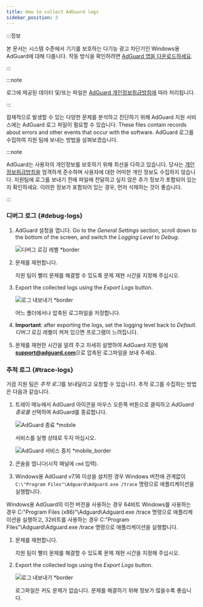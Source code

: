 ```yaml
---
title: How to collect AdGuard logs
sidebar_position: 3
---
```


:::정보

본 문서는 시스템 수준에서 기기를 보호하는 다기능 광고 차단기인 Windows용 AdGuard에 대해 다룹니다. 작동 방식을 확인하려면 [AdGuard 앱을 다운로드하세요](https://agrd.io/download-kb-adblock).

:::

:::note

로그에 제공된 데이터 및/또는 파일은 [AdGuard 개인정보취급방침에](https://adguard.com/en/privacy.html) 따라 처리됩니다.

:::

잠재적으로 발생할 수 있는 다양한 문제를 분석하고 진단하기 위해 AdGuard 지원 서비스에는 AdGuard 로그 파일이 필요할 수 있습니다. These files contain records about errors and other events that occur with the software. AdGuard 로그를 수집하여 지원 팀에 보내는 방법을 살펴보겠습니다.

:::note

AdGuard는 사용자의 개인정보를 보호하기 위해 최선을 다하고 있습니다. 당사는 [개인정보취급방침을](https://adguard.com/privacy/windows.html) 엄격하게 준수하며 사용자에 대한 어떠한 개인 정보도 수집하지 않습니다. 지원팀에 로그를 보내기 전에 파일에 전달하고 싶지 않은 추가 정보가 포함되어 있는지 확인하세요. 이러한 정보가 포함되어 있는 경우, 먼저 삭제하는 것이 좋습니다.

:::

### 디버그 로그 {#debug-logs}

1. AdGuard 설정을 엽니다. Go to the *General Settings* section, scroll down to the bottom of the screen, and switch the *Logging Level* to *Debug*.

    ![디버그 로깅 레벨 *border](https://cdn.adtidy.org/content/kb/ad_blocker/windows/solving-problems/adg-logs-1.png)

1. 문제를 재현합니다.

    지원 팀이 빨리 문제를 해결할 수 있도록 문제 재현 시간을 지정해 주십시오.

1. Export the collected logs using the *Export Logs* button.

    ![로그 내보내기 *border](https://cdn.adtidy.org/content/kb/ad_blocker/windows/solving-problems/adg-logs-2.png)

    어느 폴더에서나 압축된 로그파일을 저장합니다.

1. **Important**: after exporting the logs, set the logging level back to *Default*. *디버그* 로깅 레벨이 켜져 있으면 프로그램이 느려집니다.

1. 문제를 재현한 시간을 알려 주고 자세히 설명하여 AdGuard 지원 팀에 **support@adguard.com**으로 압축된 로그파일을 보내 주세요.

### 추적 로그 {#trace-logs}

가끔 지원 팀은 *추적 로그*를 보내달라고 요청할 수 있습니다. 추적 로그를 수집하는 방법은 다음과 같습니다.

1. 트레이 메뉴에서 AdGuard 아이콘을 마우스 오른쪽 버튼으로 클릭하고 *AdGuard 종료를* 선택하여 AdGuard를 종료합니다.

    ![AdGuard 종료 *mobile](https://cdn.adtidy.org/content/kb/ad_blocker/windows/solving-problems/adg-logs-3.png)

    서비스를 실행 상태로 두지 마십시오.

    ![AdGuard 서비스 중지 *mobile_border](https://cdn.adtidy.org/public/Adguard/kb/newscreenshots/En/eng_logs_4.png)

1. 콘솔을 엽니다(시작 패널에 `cmd` 입력).

1. Windows용 AdGuard v7.16 이상을 설치한 경우 Windows 버전에 관계없이 `C:\"Program Files"\Adguard\Adguard.exe /trace` 명령으로 애플리케이션을 실행합니다.

Windows용 AdGuard의 이전 버전을 사용하는 경우 64비트 Windows를 사용하는 경우 C:\"Program Files (x86)"\Adguard\Adguard.exe /trace 명령으로 애플리케이션을 실행하고, 32비트를 사용하는 경우 C:\"Program Files"\Adguard\Adguard.exe /trace 명령으로 애플리케이션을 실행합니다.

1. 문제를 재현합니다.

    지원 팀이 빨리 문제를 해결할 수 있도록 문제 재현 시간을 지정해 주십시오.

1. Export the collected logs using the *Export Logs* button.

    ![로그 내보내기 *border](https://cdn.adtidy.org/content/kb/ad_blocker/windows/solving-problems/adg-logs-2.png)

    로그파일은 커도 문제가 없습니다. 문제를 해결하기 위해 정보가 많을수록 좋습니다.
